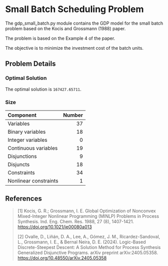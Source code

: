# Small Batch Scheduling Problem

The gdp_small_batch.py module contains the GDP model for the small batch problem based on the Kocis and Grossmann (1988) paper.

The problem is based on the Example 4 of the paper.

The objective is to minimize the investment cost of the batch units.

## Problem Details

### Optimal Solution

The optimal solution is `167427.65711`.

### Size

| Component             |   Number |
|:----------------------|---------:|
| Variables             |       37 |
| Binary variables      |       18 |
| Integer variables     |        0 |
| Continuous variables  |       19 |
| Disjunctions          |        9 |
| Disjuncts             |       18 |
| Constraints           |       34 |
| Nonlinear constraints |        1 |

## References

> [1] Kocis, G. R.; Grossmann, I. E. Global Optimization of Nonconvex Mixed-Integer Nonlinear Programming (MINLP) Problems in Process Synthesis. Ind. Eng. Chem. Res. 1988, 27 (8), 1407-1421. https://doi.org/10.1021/ie00080a013
>
> [2] Ovalle, D., Liñán, D. A., Lee, A., Gómez, J. M., Ricardez-Sandoval, L., Grossmann, I. E., & Bernal Neira, D. E. (2024). Logic-Based Discrete-Steepest Descent: A Solution Method for Process Synthesis Generalized Disjunctive Programs. arXiv preprint arXiv:2405.05358. https://doi.org/10.48550/arXiv.2405.05358

